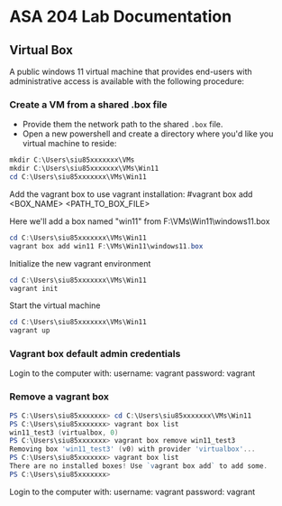 # ASA 204 Lab Documentation

## Virtual Box
A public windows 11 virtual machine that provides end-users with administrative access is available with the following procedure:

### Create a VM from a shared .box file

- Provide them the network path to the shared `.box` file.
- Open a new powershell and create a directory where you'd like you virtual machine to reside:

```powershell
mkdir C:\Users\siu85xxxxxxx\VMs
mkdir C:\Users\siu85xxxxxxx\VMs\Win11
cd C:\Users\siu85xxxxxxx\VMs\Win11
```

Add the vagrant box to use vagrant installation:
#vagrant box add <BOX_NAME> <PATH_TO_BOX_FILE>

Here we'll add a box named "win11" from F:\VMs\Win11\windows11.box
```powershell
cd C:\Users\siu85xxxxxxx\VMs\Win11
vagrant box add win11 F:\VMs\Win11\windows11.box
```

Initialize the new vagrant environment
```powershell
cd C:\Users\siu85xxxxxxx\VMs\Win11
vagrant init
```

Start the virtual machine
```powershell
cd C:\Users\siu85xxxxxxx\VMs\Win11
vagrant up
```

### Vagrant box default admin credentials
Login to the computer with:
username: vagrant
password: vagrant

### Remove a vagrant box

```powershell
PS C:\Users\siu85xxxxxxx> cd C:\Users\siu85xxxxxxx\VMs\Win11
PS C:\Users\siu85xxxxxxx> vagrant box list
win11_test3 (virtualbox, 0)
PS C:\Users\siu85xxxxxxx> vagrant box remove win11_test3
Removing box 'win11_test3' (v0) with provider 'virtualbox'...
PS C:\Users\siu85xxxxxxx> vagrant box list
There are no installed boxes! Use `vagrant box add` to add some.
PS C:\Users\siu85xxxxxxx>
```

Login to the computer with:
username: vagrant
password: vagrant
